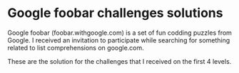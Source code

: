 # Google foobar challenges solutions
Google foobar (foobar.withgoogle.com) is a set of fun codding puzzles from Google. I received an invitation to participate while searching for something related to list comprehensions on google.com.

These are the solution for the challenges that I received on the first 4 levels.
